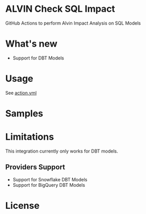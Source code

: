 # ALVIN Check SQL Impact
GitHub Actions to perform Alvin Impact Analysis on SQL Models

# What's new

- Support for DBT Models

# Usage

See [action.yml](action.yml)

# Samples

# Limitations

This integration currently only works for DBT models.

## Providers Support
- Support for Snowflake DBT Models
- Support for BigQuery DBT Models

# License
